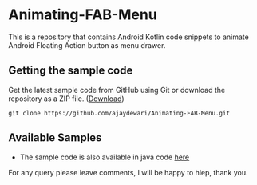 # Animating-FAB-Menu

This is a repository that contains Android Kotlin code snippets to animate Android Floating Action button as menu drawer.
  
## Getting the sample code

Get the latest sample code from GitHub using Git or download the repository as a ZIP file.
([Download](https://github.com/ajaydewari/Animating-FAB-Menu/archive/master.zip))

    git clone https://github.com/ajaydewari/Animating-FAB-Menu.git

## Available Samples

*  The sample code is also available in java code [here](https://github.com/ajaydewari/FloatingActionButtonMenu)
    
For any query please leave comments, I will be happy to hlep, thank you.
